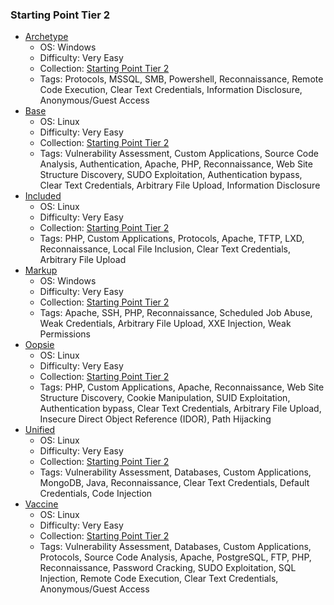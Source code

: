 ### Starting Point Tier 2

- [Archetype](/StartingPoint/Tier2/Archetype/)
    - OS: Windows
    - Difficulty: Very Easy
    - Collection: [Starting Point Tier 2](/StartingPoint/Tier2/)
    - Tags: Protocols, MSSQL, SMB, Powershell, Reconnaissance, Remote Code Execution, Clear Text Credentials, Information Disclosure, Anonymous/Guest Access
- [Base](/StartingPoint/Tier2/Base/)
    - OS: Linux
    - Difficulty: Very Easy
    - Collection: [Starting Point Tier 2](/StartingPoint/Tier2/)
    - Tags: Vulnerability Assessment, Custom Applications, Source Code Analysis, Authentication, Apache, PHP, Reconnaissance, Web Site Structure Discovery, SUDO Exploitation, Authentication bypass, Clear Text Credentials, Arbitrary File Upload, Information Disclosure
- [Included](/StartingPoint/Tier2/Included/)
    - OS: Linux
    - Difficulty: Very Easy
    - Collection: [Starting Point Tier 2](/StartingPoint/Tier2/)
    - Tags: PHP, Custom Applications, Protocols, Apache, TFTP, LXD, Reconnaissance, Local File Inclusion, Clear Text Credentials, Arbitrary File Upload
- [Markup](/StartingPoint/Tier2/Markup/)
    - OS: Windows
    - Difficulty: Very Easy
    - Collection: [Starting Point Tier 2](/StartingPoint/Tier2/)
    - Tags: Apache, SSH, PHP, Reconnaissance, Scheduled Job Abuse, Weak Credentials, Arbitrary File Upload, XXE Injection, Weak Permissions
- [Oopsie](/StartingPoint/Tier2/Oopsie/)
    - OS: Linux
    - Difficulty: Very Easy
    - Collection: [Starting Point Tier 2](/StartingPoint/Tier2/)
    - Tags: PHP, Custom Applications, Apache, Reconnaissance, Web Site Structure Discovery, Cookie 
    Manipulation, SUID Exploitation, Authentication bypass, Clear Text Credentials, Arbitrary File Upload, Insecure Direct Object Reference (IDOR), Path Hijacking
- [Unified](/StartingPoint/Tier2/Unified/)
    - OS: Linux
    - Difficulty: Very Easy
    - Collection: [Starting Point Tier 2](/StartingPoint/Tier2/)
    - Tags: Vulnerability Assessment, Databases, Custom Applications, MongoDB, Java, Reconnaissance, Clear Text Credentials, Default Credentials, Code Injection
- [Vaccine](/StartingPoint/Tier2/Vaccine/)
    - OS: Linux
    - Difficulty: Very Easy
    - Collection: [Starting Point Tier 2](/StartingPoint/Tier2/)
    - Tags: Vulnerability Assessment, Databases, Custom Applications, Protocols, Source Code Analysis, Apache, PostgreSQL, FTP, PHP, Reconnaissance, Password Cracking, SUDO Exploitation, SQL Injection, Remote Code Execution, Clear Text Credentials, Anonymous/Guest Access